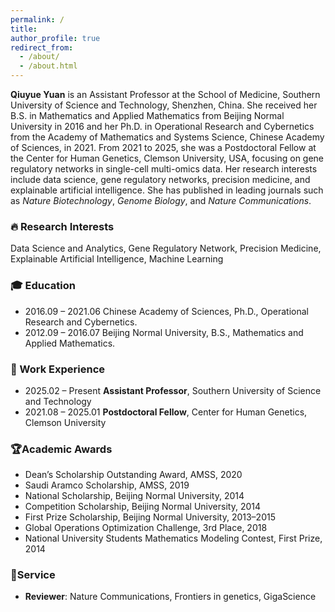 ```yaml
---
permalink: /
title:
author_profile: true
redirect_from: 
  - /about/
  - /about.html
---
```


**Qiuyue Yuan** is an Assistant Professor at the School of Medicine, Southern University of Science and Technology, Shenzhen, China. She received her B.S. in Mathematics and Applied Mathematics from Beijing Normal University in 2016 and her Ph.D. in Operational Research and Cybernetics from the Academy of Mathematics and Systems Science, Chinese Academy of Sciences, in 2021. From 2021 to 2025, she was a Postdoctoral Fellow at the Center for Human Genetics, Clemson University, USA, focusing on gene regulatory networks in single-cell multi-omics data. Her research interests include data science, gene regulatory networks, precision medicine, and explainable artificial intelligence. She has published in leading journals such as *Nature Biotechnology*, *Genome Biology*, and *Nature Communications*.

### 🔥 Research Interests

Data Science and Analytics, Gene Regulatory Network, Precision Medicine, Explainable Artificial Intelligence, Machine Learning 

### 🎓 Education

- 2016.09 – 2021.06 Chinese Academy of Sciences, Ph.D., Operational Research and Cybernetics.
- 2012.09 – 2016.07 Beijing Normal University, B.S., Mathematics and Applied Mathematics.  

### 💼 Work Experience

- 2025.02 – Present  **Assistant Professor**, Southern University of Science and Technology 
- 2021.08 – 2025.01  **Postdoctoral Fellow**, Center for Human Genetics, Clemson University 

###  🏆**Academic Awards**

- Dean’s Scholarship Outstanding Award, AMSS, 2020
- Saudi Aramco Scholarship, AMSS, 2019
- National Scholarship, Beijing Normal University, 2014
- Competition Scholarship, Beijing Normal University, 2014
- First Prize Scholarship, Beijing Normal University, 2013–2015
- Global Operations Optimization Challenge, 3rd Place, 2018
- National University Students Mathematics Modeling Contest, First Prize, 2014

### 📝Service

- **Reviewer**: Nature Communications, Frontiers in genetics, GigaScience
